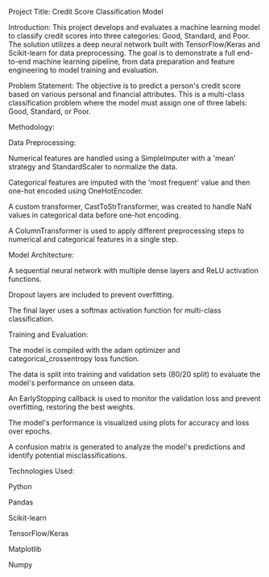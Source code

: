 Project Title: Credit Score Classification Model

Introduction:
This project develops and evaluates a machine learning model to classify credit scores into three categories: Good, Standard, and Poor. The solution utilizes a deep neural network built with TensorFlow/Keras and Scikit-learn for data preprocessing. The goal is to demonstrate a full end-to-end machine learning pipeline, from data preparation and feature engineering to model training and evaluation.

Problem Statement:
The objective is to predict a person's credit score based on various personal and financial attributes. This is a multi-class classification problem where the model must assign one of three labels: Good, Standard, or Poor.

Methodology:

Data Preprocessing:

Numerical features are handled using a SimpleImputer with a 'mean' strategy and StandardScaler to normalize the data.

Categorical features are imputed with the 'most frequent' value and then one-hot encoded using OneHotEncoder.

A custom transformer, CastToStrTransformer, was created to handle NaN values in categorical data before one-hot encoding.

A ColumnTransformer is used to apply different preprocessing steps to numerical and categorical features in a single step.

Model Architecture:

A sequential neural network with multiple dense layers and ReLU activation functions.

Dropout layers are included to prevent overfitting.

The final layer uses a softmax activation function for multi-class classification.

Training and Evaluation:

The model is compiled with the adam optimizer and categorical_crossentropy loss function.

The data is split into training and validation sets (80/20 split) to evaluate the model's performance on unseen data.

An EarlyStopping callback is used to monitor the validation loss and prevent overfitting, restoring the best weights.

The model's performance is visualized using plots for accuracy and loss over epochs.

A confusion matrix is generated to analyze the model's predictions and identify potential misclassifications.

Technologies Used:

Python

Pandas

Scikit-learn

TensorFlow/Keras

Matplotlib

Numpy